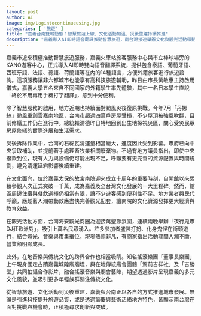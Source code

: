 ```yaml
---
layout: post
author: AI
image: img/Logintocontinueusing.jpg
categories: [ '旅遊' ]
title: "嘉義台南雙城動態：智慧旅遊上線、文化活動加溫、災後重建持續推進"  
description: "嘉義導入AI即時語音翻譯推動智慧旅遊，南台灣接連舉辦文化與觀光活動帶動人潮，同時持續進行颱風災後復原與地方建設，展現城市創新與韌性。"  "
---
```

嘉義市近來積極推動智慧旅遊服務，嘉義火車站旅客服務中心與市立棒球場旁的KANO遊客中心，正式導入AI即時雙向語音翻譯系統，提供包含泰語、葡萄牙語、西班牙語、法語、德語、荷蘭語等在內的14種語言，方便外籍旅客進行旅遊諮詢。這項服務讓非六都城市也能享有高科技旅遊輔助，昨日由市長黃敏惠主持啟用儀式，嘉義大學五名來自不同國家的外籍學生率先體驗，其中一名日本學生直說「終於不用再用手機打字翻譯」，感到十分便利。  

除了智慧服務的啟用，地方近期也持續面對颱風災後復原挑戰。今年7月「丹娜絲」颱風重創雲嘉南地區，台南市超過四萬戶房屋受損，不少屋頂被強風吹翻，目前修繕工作仍在進行中。總統賴清德昨日特地回到出生地探視災區，關心受災民眾房屋修繕的實際進展和生活需求。  

災後拆除作業中，台南的石綿瓦清運量相當龐大，進度因此受到影響。市府已向中央爭取補助，並提前著手處理畜牧業相關廢棄物。不過有地方議員指出，即使中央撥款到位，現有人力與設備仍可能出現不足，呼籲要有更完善的資源配置與時間規劃，避免清運延宕影響後續重建。  

在文化面向，位於嘉義太保的故宮南院迎來成立十周年的重要時刻，自開館以來累積參觀人次正式突破一千萬，成為嘉義及全台灣文化發展的一大里程碑。然而，館區周邊住宿與餐飲選擇仍相當有限，讓不少遊客感到便利性不足。地方業者與民代呼籲，應趁著人潮帶動效應盡快完善觀光配套，讓南院的文化資源發揮更大經濟與教育效益。  

在觀光活動方面，台南海安觀光商圈為迎接萬聖節氛圍，連續兩晚舉辦「夜行鬼市DJ狂歡派對」，吸引上萬名民眾湧入。許多參加者盛裝打扮、化身鬼怪在街頭遊行，結合燈光、音樂與市集攤位，現場熱鬧非凡，有商家指出活動期間人潮不斷，營業額明顯成長。  

此外，在地音樂與傳統文化的跨界合作也相當吸睛。知名搖滾樂團「董事長樂團」上午現身國定古蹟嘉義城隍廟廟埕，與在地傳統廟會團體「駕前吉祥社」及「吉勝堂」共同拍攝合作影片，融合搖滾音樂與廟會藝陣，期望透過影片呈現嘉義的多元文化風貌，並吸引更多年輕族群關注傳統文化。  

從智慧旅遊、文化活動到災後重建，嘉義與台南正以各自的方式推進城市發展。無論是引進科技提升旅遊品質，或是透過節慶與藝術活絡地方特色，皆顯示南台灣在面對挑戰與機會時，正積極尋求創新與突破。